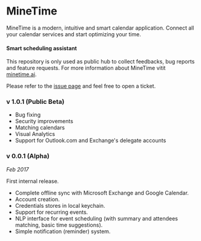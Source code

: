 # MineTime
MineTime is a modern, intuitive and smart calendar application.
Connect all your calendar services and start optimizing your time.

#### Smart scheduling assistant
This repository is only used as public hub to collect feedbacks, bug reports and feature requests. For more information about MineTime vitit [minetime.ai](https://minetime.ai).

Please refer to the [issue page](https://github.com/marcoancona/MineTime/issues) and feel free to open a ticket.

### v 1.0.1 (Public Beta)
- Bug fixing
- Security improvements
- Matching calendars
- Visual Analytics
- Support for Outlook.com and Exchange's delegate accounts

### v 0.0.1 (Alpha)
*Feb 2017*

First internal release. 
- Complete offline sync with Microsoft Exchange and Google Calendar.
- Account creation.
- Credentials stores in local keychain.
- Support for recurring events.
- NLP interface for event scheduling (with summary and attendees matching, basic time suggestions).
- Simple notification (reminder) system.
